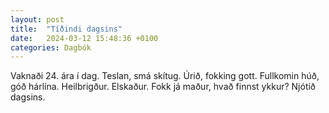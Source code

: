 ```yaml
---
layout: post
title:  "Tíðindi dagsins"
date:   2024-03-12 15:48:36 +0100
categories: Dagbók
---
```


Vaknaði 24. ára í dag. Teslan, smá skítug. Úrið, fokking gott. Fullkomin húð, góð hárlína. Heilbrigður. Elskaður. Fokk já maður, hvað finnst ykkur? Njótið dagsins.